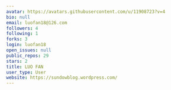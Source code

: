 ```yaml
---
avatar: https://avatars.githubusercontent.com/u/11908723?v=4
bio: null
email: luofan18@126.com
followers: 4
following: 1
forks: 3
login: luofan18
open_issues: null
public_repos: 29
stars: 2
title: LUO FAN
user_type: User
website: https://sundowblog.wordpress.com/
---
```

